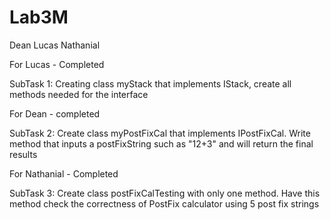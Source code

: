 # Lab3M

Dean Lucas Nathanial

For Lucas - Completed

SubTask 1: Creating class myStack that implements IStack, create all methods needed for the interface

For Dean - completed

SubTask 2: Create class myPostFixCal that implements IPostFixCal. Write method that inputs a postFixString
 such as "12+3" and will return the final results

 For Nathanial - Completed
 
 SubTask 3: Create class postFixCalTesting with only one method. Have this method check the correctness of PostFix
 calculator using 5 post fix strings

